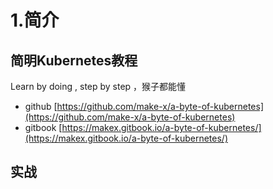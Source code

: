 # 1.简介

## 简明Kubernetes教程

Learn by doing , step by step ，猴子都能懂

* github [https://github.com/make-x/a-byte-of-kubernetes](https://github.com/make-x/a-byte-of-kubernetes)
* gitbook [https://makex.gitbook.io/a-byte-of-kubernetes/](https://makex.gitbook.io/a-byte-of-kubernetes/)

## 实战